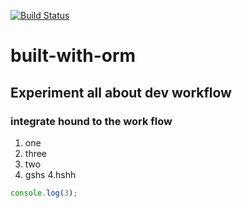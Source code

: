 [![Build Status](https://travis-ci.com/Fattylee/built-with-orm.svg?branch=master)](https://travis-ci.org/Fattylee/built-with-orm)

# built-with-orm

## Experiment all about dev workflow

### integrate hound to the work flow

1. one
2. three
3. two
4. gshs
   4.hshh

```js
console.log(3);
```
